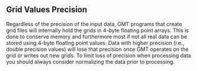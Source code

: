 Grid Values Precision
---------------------

Regardless of the precision of the input data, GMT programs that create
grid files will internally hold the grids in 4-byte floating point
arrays. This is done to conserve memory and furthermore most if not all
real data can be stored using 4-byte floating point values. Data with
higher precision (i.e., double precision values) will lose that
precision once GMT operates on the grid or writes out new grids. To
limit loss of precision when processing data you should always consider
normalizing the data prior to processing.
